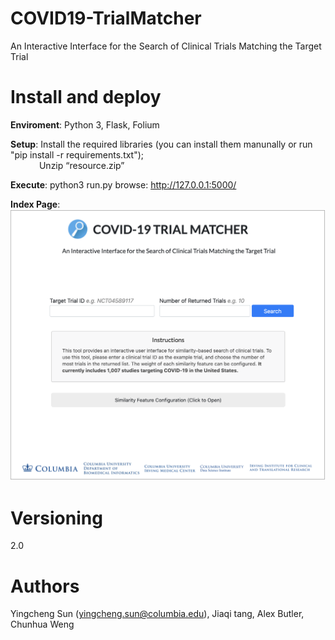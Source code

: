# COVID19-TrialMatcher
An Interactive Interface for the Search of Clinical Trials Matching the Target Trial
    
# Install and deploy
**Enviroment**: Python 3, Flask, Folium  
    
**Setup**: Install the required libraries (you can install them manunally or run "pip install -r requirements.txt");  
&emsp;&emsp;&emsp; Unzip “resource.zip”  
    
**Execute**: python3 run.py browse: http://127.0.0.1:5000/  
  
**Index Page**: 
<img src="/pictures/index.png" alt="drawing" width="1000"/>


# Versioning
2.0
    
# Authors
Yingcheng Sun (yingcheng.sun@columbia.edu), Jiaqi tang, Alex Butler, Chunhua Weng 

